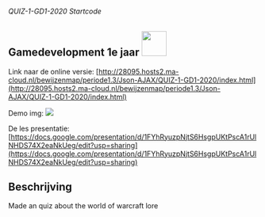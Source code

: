 ###### QUIZ-1-GD1-2020 Startcode

## Gamedevelopment 1e jaar <img src="https://camo.githubusercontent.com/f3d0cb56e05610950804c4ad3c1263ba6db75feb/68747470733a2f2f7777772e6d612d7765622e6e6c2f7374617469632f766563746f722f4c6f676f5f626c6f6b2e737667"  width=50>
Link naar de online versie: [http://28095.hosts2.ma-cloud.nl/bewijzenmap/periode1.3/Json-AJAX/QUIZ-1-GD1-2020/index.html](http://28095.hosts2.ma-cloud.nl/bewijzenmap/periode1.3/Json-AJAX/QUIZ-1-GD1-2020/index.html)

Demo img: 
<img src="https://cdn.discordapp.com/attachments/492752084521975810/709714417608294410/unknown.png">


De les presentatie: [https://docs.google.com/presentation/d/1FYhRyuzpNjtS6HsgpUKtPscA1rUlNHDS74X2eaNkUeg/edit?usp=sharing](https://docs.google.com/presentation/d/1FYhRyuzpNjtS6HsgpUKtPscA1rUlNHDS74X2eaNkUeg/edit?usp=sharing)

## Beschrijving
Made an quiz about the world of warcraft lore